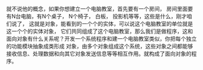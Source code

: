 就不说他的概念，如果你想建立一个电脑教室，首先要有一个房间， 房间里面要有N台电脑，有N个桌子， N个椅子， 白板， 投影机等等，这些是什么，刚才咱们说了， 这就是对象，能看到的一个个的实体，可以说这个电脑教室的单位就是这一个个的实体对象， 它们共同组成了这个电脑教室，那么我们是做程序，这和面向对象有什么关系呢？开发一个系统程序和建一个电脑教室类似，你把每个独立的功能模块抽象成类形成 对象，由多个对象组成这个系统，这些对象之间都能够接收信息、处理数据和向其它对象发送信息等等相互作用。就构成了面向对象的程序。